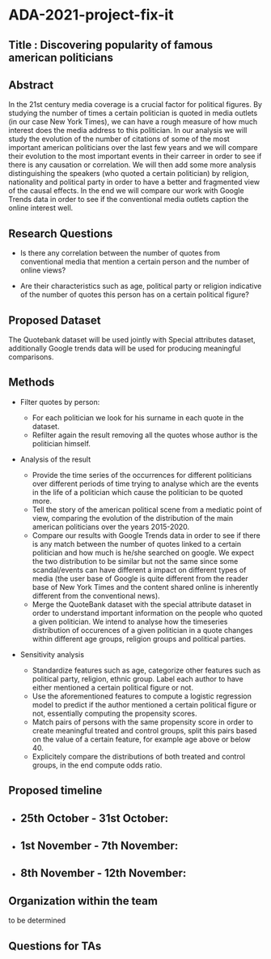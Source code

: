 # ADA-2021-project-fix-it

## Title : Discovering popularity of famous american politicians 

## Abstract

In the 21st century media coverage is a crucial factor for political figures. By studying the number of times a certain politician is quoted in media outlets (in our case New York Times), we can have a rough measure of how much interest does the media address to this politician.
In our analysis we will study the evolution of the number of citations of some of the most important american politicians over the last few years and we will compare their evolution to the most important events in their carreer in order to see if there is any causation or correlation. We will then add some more analysis distinguishing the speakers (who quoted a certain politician) by religion, nationality and political party in order to have a better and fragmented view of the causal effects. In the end we will compare our work with Google Trends data in order to see if the conventional media outlets caption the online interest well.

## Research Questions

- Is there any correlation between the number of quotes from conventional media that mention a certain person and the number of online views?

- Are their characteristics such as age, political party or religion indicative of the number of quotes this person has on a certain political figure?


## Proposed Dataset

The Quotebank dataset will be used jointly with Special attributes dataset, additionally Google trends data will be used for producing meaningful comparisons.

## Methods

* Filter quotes by person:
  - For each politician we look for his surname in each quote in the dataset.
  - Refilter again the result removing all the quotes whose author is the politician himself.
 
* Analysis of the result
  - Provide the time series of the occurrences for different politicians over different periods of time trying to analyse which are the events in the life of a politician which cause the politician to be quoted more.
  - Tell the story of the american political scene from a mediatic point of view, comparing the evolution of the distribution of the main american politicians over the years 2015-2020.
  - Compare our results with Google Trends data in order to see if there is any match between the number of quotes linked to a certain politician and how much is he/she searched on google. We expect the two distribution to be similar but not the same since some scandal/events can have different a impact on different types of media (the user base of Google is quite different from the reader base of New York Times and the content shared online is inherently different from the conventional news). 
  - Merge the QuoteBank dataset with the special attribute dataset in order to understand important information on the people who quoted a given politician. We intend to analyse how the timeseries distribution of occurences of a given politician in a quote changes within different age groups, religion groups and political parties.

* Sensitivity analysis
  - Standardize features such as age, categorize other features such as political party, religion, ethnic group. Label each author to have either mentioned a certain political figure or not.
  - Use the aforementioned features to compute a logistic regression model to predict if the author mentioned a certain political figure or not, essentially computing the propensity scores.
  - Match pairs of persons with the same propensity score in order to create meaningful treated and control groups, split this pairs based on the value of a certain feature, for example age above or below 40.
  - Explicitely compare the distributions of both treated and control groups, in the end compute odds ratio.

## Proposed timeline

* 25th October - 31st October:
  -

* 1st November - 7th November:
  -

* 8th November - 12th November:
  -


## Organization within the team

to be determined

## Questions for TAs

